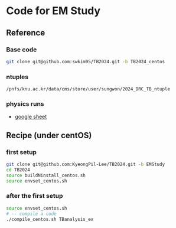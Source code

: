 # Code for EM Study

## Reference

### Base code

```bash
git clone git@github.com:swkim95/TB2024.git -b TB2024_centos
```

### ntuples

```
/pnfs/knu.ac.kr/data/cms/store/user/sungwon/2024_DRC_TB_ntuple
```

### physics runs

* [google sheet](https://docs.google.com/spreadsheets/d/1H2w0b0rfcMFYRcDRZUMS6uL91V1MmawK/edit?usp=sharing&ouid=117548372861877042914&rtpof=true&sd=true)

## Recipe (under centOS)

### first setup

```bash
git clone git@github.com:KyeongPil-Lee/TB2024.git -b EMStudy
cd TB2024
source buildNinstall_centos.sh
source envset_centos.sh
```

### after the first setup

```bash
source envset_centos.sh
# -- compile a code
./compile_centos.sh TBanalysis_ex
```





